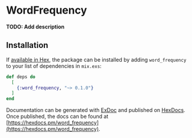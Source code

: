 # WordFrequency

**TODO: Add description**

## Installation

If [available in Hex](https://hex.pm/docs/publish), the package can be installed
by adding `word_frequency` to your list of dependencies in `mix.exs`:

```elixir
def deps do
  [
    {:word_frequency, "~> 0.1.0"}
  ]
end
```

Documentation can be generated with [ExDoc](https://github.com/elixir-lang/ex_doc)
and published on [HexDocs](https://hexdocs.pm). Once published, the docs can
be found at [https://hexdocs.pm/word_frequency](https://hexdocs.pm/word_frequency).


